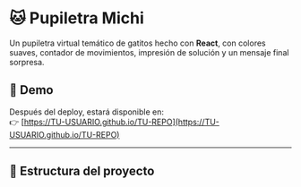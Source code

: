 # 🐱 Pupiletra Michi

Un pupiletra virtual temático de gatitos hecho con **React**, con colores suaves, contador de movimientos, impresión de solución y un mensaje final sorpresa.  

## 🚀 Demo
Después del deploy, estará disponible en:  
👉 [https://TU-USUARIO.github.io/TU-REPO](https://TU-USUARIO.github.io/TU-REPO)

---

## 📂 Estructura del proyecto

